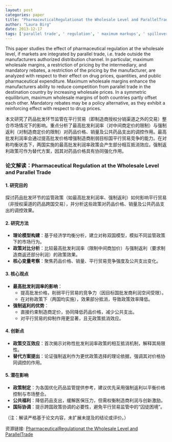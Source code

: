```yaml
---
layout: post
categories: paper
title: "PharmaceuticalRegulationat the Wholesale Level and ParallelTrade"
author: "Laura Birg"
date: 2013-12-17
tags: ['parallel trade', ' regulation', ' maximum markups', ' spillovers', ' mandatory rebates']
---
```


This paper studies the effect of pharmaceutical regulation at the wholesale level, if markets are integrated by parallel trade, i.e. trade outside the manufacturers authorized distribution channel. In particular, maximum wholesale margins, a restriction of pricing by the intermediary, and mandatory rebates, a restriction of the pricing by the manufacturer, are analyzed with respect to their effect on drug prices, quantities, and public pharmaceutical expenditure. Maximum wholesale margins enhance the manufacturers ability to reduce competition from parallel trade in the destination country by increasing wholesale prices. In a symmetric equilibrium, maximum wholesale margins of both countries partly offset each other. Mandatory rebates may be a policy alternative, as they exhibit a reinforcing effect with respect to drug prices.

本文研究了药品批发环节监管在平行贸易（即制造商授权分销渠道之外的交易）整合市场情况下的影响。重点分析了最高批发利润率（对中间商定价的限制）与强制返利（对制造商定价的限制）对药品价格、销量及公共药品支出的调控作用。最高批发利润率会通过提高批发价格增强制造商削弱目标国平行贸易竞争的能力。在对称均衡状态下，两国实施的最高批发利润率政策会产生部分相互抵消效应。强制返利政策可作为替代方案，因其对药品价格具有协同强化作用。

### **论文解读：Pharmaceutical Regulation at the Wholesale Level and Parallel Trade**  

#### **1. 研究目的**  
探讨药品批发环节的监管政策（如最高批发利润率、强制返利）如何影响平行贸易（非授权渠道的药品跨国交易），并分析这些政策对药品价格、销量及公共药品支出的调控效果。  

#### **2. 研究方法**  
- **理论模型构建**：基于经济学均衡分析，建立对称双国模型，模拟不同监管政策下的市场行为。  
- **政策对比分析**：比较最高批发利润率（限制中间商加价）与强制返利（要求制造商返还部分利润）的政策效果。  
- **核心变量考察**：聚焦药品价格、销量、平行贸易竞争强度及公共支出变化。  

#### **3. 核心观点**  
- **最高批发利润率的影响**：  
  - 提高批发价格，削弱平行贸易的竞争力（因目标国批发商利润空间受限）。  
  - 在对称政策下（两国均实施），效果部分抵消，导致政策效率降低。  
- **强制返利的优势**：  
  - 直接约束制造商定价，协同降低药品价格，减少公共支出。  
  - 对平行贸易的抑制作用更显著，且无政策抵消效应。  

#### **4. 创新点**  
- **政策交互效应**：首次揭示对称性批发利润率政策的相互抵消机制，解释其局限性。  
- **替代方案提出**：论证强制返利作为更优政策选择的理论依据，强调其对价格协同调控的作用。  

#### **5. 潜在影响**  
- **政策制定**：为各国优化药品监管提供参考，建议优先采用强制返利以平衡价格控制与市场整合。  
- **公共福利**：降低药品支出，缓解医保压力，但需权衡制造商利润与创新激励。  
- **国际协调**：提示跨国政策协调的必要性，避免平行贸易监管中的“囚徒困境”。  

（注：解读严格基于论文内容，未扩展未提及的结论或评价。）

资源链接: [PharmaceuticalRegulationat the Wholesale Level and ParallelTrade](https://papers.ssrn.com/sol3/papers.cfm?abstract_id=2368443)

